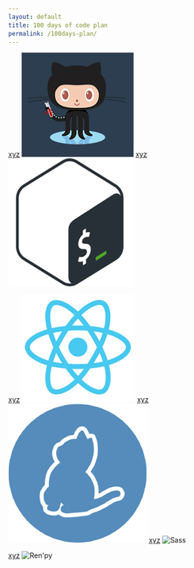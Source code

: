 ```yaml
---
layout: default
title: 100 days of code plan
permalink: /100days-plan/
---
```


<a href="https://jekyllrb.com/docs/">xyz</a>
![Jekyll GitHub Pages](images/icon-jekyll-githubPages.png)
<a href="http://tldp.org/HOWTO/Bash-Prog-Intro-HOWTO.html">xyz</a>
![Bash](images/bash-icon.png)

<a href="https://reactjs.org/">xyz</a>
![ReactJS](images/icon-ReactJS.png)
<a href="https://yarnpkg.com/en/">xyz</a>
![Yarn](images/icon-YarnPkg.png)
<a href="https://sass-lang.com/">xyz</a>
 ![Sass](../images/icon-Sass.png)

<a href="https://renpy.org/">xyz</a>
![Ren'py](../images/icon-RenPy.png)